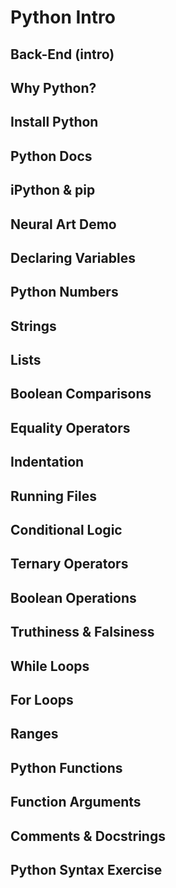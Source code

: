 # Python Intro

## Back-End (intro)

## Why Python?

## Install Python

## Python Docs

## iPython & pip

## Neural Art Demo

## Declaring Variables

## Python Numbers

## Strings

## Lists

## Boolean Comparisons

## Equality Operators

## Indentation

## Running Files

## Conditional Logic

## Ternary Operators

## Boolean Operations

## Truthiness & Falsiness

## While Loops

## For Loops

## Ranges

## Python Functions

## Function Arguments

## Comments & Docstrings

## Python Syntax Exercise
